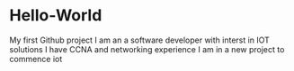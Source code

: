 # Hello-World
My first Github project
I am an a software developer with interst in IOT solutions
I have CCNA and networking experience
I am in a new project to commence iot
